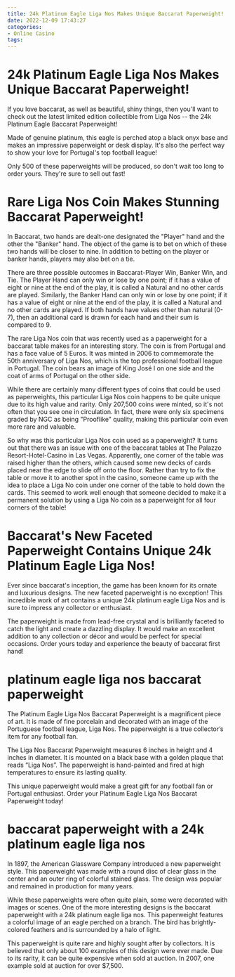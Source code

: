 ```yaml
---
title: 24k Platinum Eagle Liga Nos Makes Unique Baccarat Paperweight!
date: 2022-12-09 17:43:27
categories:
- Online Casino
tags:
---
```



#  24k Platinum Eagle Liga Nos Makes Unique Baccarat Paperweight!

If you love baccarat, as well as beautiful, shiny things, then you'll want to check out the latest limited edition collectible from Liga Nos -- the 24k Platinum Eagle Baccarat Paperweight!

Made of genuine platinum, this eagle is perched atop a black onyx base and makes an impressive paperweight or desk display. It's also the perfect way to show your love for Portugal's top football league!

Only 500 of these paperweights will be produced, so don't wait too long to order yours. They're sure to sell out fast!

#  Rare Liga Nos Coin Makes Stunning Baccarat Paperweight!

In Baccarat, two hands are dealt-one designated the "Player" hand and the other the "Banker" hand. The object of the game is to bet on which of these two hands will be closer to nine. In addition to betting on the player or banker hands, players may also bet on a tie.

There are three possible outcomes in Baccarat-Player Win, Banker Win, and Tie. The Player Hand can only win or lose by one point; if it has a value of eight or nine at the end of the play, it is called a Natural and no other cards are played. Similarly, the Banker Hand can only win or lose by one point; if it has a value of eight or nine at the end of the play, it is called a Natural and no other cards are played. If both hands have values other than natural (0-7), then an additional card is drawn for each hand and their sum is compared to 9.

The rare Liga Nos coin that was recently used as a paperweight for a baccarat table makes for an interesting story. The coin is from Portugal and has a face value of 5 Euros. It was minted in 2006 to commemorate the 50th anniversary of Liga Nos, which is the top professional football league in Portugal. The coin bears an image of King José I on one side and the coat of arms of Portugal on the other side.

While there are certainly many different types of coins that could be used as paperweights, this particular Liga Nos coin happens to be quite unique due to its high value and rarity. Only 207,500 coins were minted, so it's not often that you see one in circulation. In fact, there were only six specimens graded by NGC as being "Prooflike" quality, making this particular coin even more rare and valuable.

So why was this particular Liga Nos coin used as a paperweight? It turns out that there was an issue with one of the baccarat tables at The Palazzo Resort-Hotel-Casino in Las Vegas. Apparently, one corner of the table was raised higher than the others, which caused some new decks of cards placed near the edge to slide off onto the floor. Rather than try to fix the table or move it to another spot in the casino, someone came up with the idea to place a Liga No coin under one corner of the table to hold down the cards. This seemed to work well enough that someone decided to make it a permanent solution by using a Liga No coin as a paperweight for all four corners of the table!

#  Baccarat's New Faceted Paperweight Contains Unique 24k Platinum Eagle Liga Nos!




Ever since baccarat's inception, the game has been known for its ornate and luxurious designs. The new faceted paperweight is no exception! This incredible work of art contains a unique 24k platinum eagle Liga Nos and is sure to impress any collector or enthusiast.



The paperweight is made from lead-free crystal and is brilliantly faceted to catch the light and create a dazzling display. It would make an excellent addition to any collection or décor and would be perfect for special occasions. Order yours today and experience the beauty of baccarat first hand!

#  platinum eagle liga nos baccarat paperweight

The Platinum Eagle Liga Nos Baccarat Paperweight is a magnificent piece of art. It is made of fine porcelain and decorated with an image of the Portuguese football league, Liga Nos. The paperweight is a true collector’s item for any football fan.

The Liga Nos Baccarat Paperweight measures 6 inches in height and 4 inches in diameter. It is mounted on a black base with a golden plaque that reads “Liga Nos”. The paperweight is hand-painted and fired at high temperatures to ensure its lasting quality.

This unique paperweight would make a great gift for any football fan or Portugal enthusiast. Order your Platinum Eagle Liga Nos Baccarat Paperweight today!

#  baccarat paperweight with a 24k platinum eagle liga nos

In 1897, the American Glassware Company introduced a new paperweight style. This paperweight was made with a round disc of clear glass in the center and an outer ring of colorful stained glass. The design was popular and remained in production for many years.

While these paperweights were often quite plain, some were decorated with images or scenes. One of the more interesting designs is the baccarat paperweight with a 24k platinum eagle liga nos. This paperweight features a colorful image of an eagle perched on a branch. The bird has brightly-colored feathers and is surrounded by a halo of light.

This paperweight is quite rare and highly sought after by collectors. It is believed that only about 100 examples of this design were ever made. Due to its rarity, it can be quite expensive when sold at auction. In 2007, one example sold at auction for over $7,500.